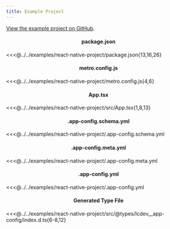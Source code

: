 ```yaml
---
title: Example Project
---
```


[View the example project on GitHub](https://github.com/launchcodedev/app-config/tree/react-native-app-config-transformer/examples/react-native-project).

<h4 style="text-align:center">package.json</h4>

<<<@../../examples/react-native-project/package.json{13,16,26}

<h4 style="text-align:center">metro.config.js</h4>

<<<@../../examples/react-native-project/metro.config.js{4,6}

<h4 style="text-align:center">App.tsx</h4>

<<<@../../examples/react-native-project/src/App.tsx{1,8,13}

<h4 style="text-align:center">.app-config.schema.yml</h4>

<<<@../../examples/react-native-project/.app-config.schema.yml

<h4 style="text-align:center">.app-config.meta.yml</h4>

<<<@../../examples/react-native-project/.app-config.meta.yml

<h4 style="text-align:center">.app-config.yml</h4>

<<<@../../examples/react-native-project/.app-config.yml

<h4 style="text-align:center">Generated Type File</h4>

<<<@../../examples/react-native-project/src/@types/lcdev__app-config/index.d.ts{6-8,12}
